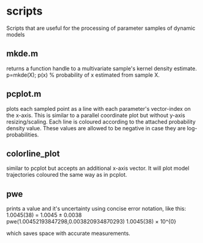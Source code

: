 # scripts
Scripts that are useful for the processing of parameter samples of dynamic models

## mkde.m
returns a function handle to a multivariate sample's kernel density estimate.
    p=mkde(X);
    p(x) % probability of x estimated from sample X.

## pcplot.m
plots each sampled point as a line with each parameter's
vector-index on the x-axis.  This is similar to a parallel coordinate
plot but without y-axis resizing/scaling.  Each line is coloured
according to the attached probability density value. These values are
allowed to be negative in case they are log-probabilities.

## colorline_plot
similar to pcplot but accepts an additional x-axis
vector. It will plot model trajectories coloured the same way as in
pcplot.

## pwe
prints a value and it's uncertainty using concise error notation, like this:
    1.0045(38) = 1.0045 ± 0.0038
    pwe(1.00452193847298,0.003820934870293)
    1.0045(38) × 10^{0}
    
which saves space with accurate measurements.